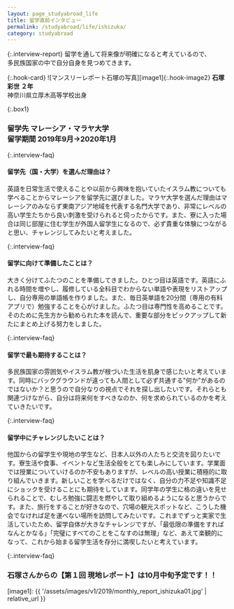 ```yaml
---
layout: page_studyabroad_life
title: 留学直前インタビュー
permalink: /studyabroad/life/ishizuka/
category: studyabroad
---
```


{:.interview-report}
留学を通して将来像が明確になると考えているので、  
多民族国家の中で自分自身を見つめてきます。 

{:.hook-card}
![マンスリーレポート石塚の写真][image1]{:.hook-image2}
**石塚 彩世 ２年**  
神奈川県立厚木高等学校出身  


{:.box1}
### 留学先 マレーシア・マラヤ大学<br>留学期間 2019年9月→2020年1月


{:.interview-faq}
#### 留学先（国・大学）を選んだ理由は？
英語を日常生活で使えることや以前から興味を抱いていたイスラム教についても学べることからマレーシアを留学先に選びました。マラヤ大学を選んだ理由はマレーシアのみならず東南アジア地域を代表する名門大学であり、非常にレベルの高い学生たちから良い刺激を受けられると伺ったからです。また、寮に入った場合は同じ部屋に住む学生が外国人留学生になるので、必ず貴重な体験につながると思い、チャレンジしてみたいと考えました。

{:.interview-faq}
#### 留学に向けて準備したことは？
大きく分けてふたつのことを準備してきました。ひとつ目は英語です。英語にふれる時間を増やし、履修している全科目でわからない単語や表現をリストアップし、自分専用の単語帳を作りました。また、毎日英単語を20分間（専用の有料アプリで）勉強することを心がけました。ふたつ目は専門性を高めることです。そのために先生方から勧められた本を読んで、重要な部分をピックアップして新たにまとめ上げる努力をしました。

{:.interview-faq}
#### 留学で最も期待することは？
多民族国家の雰囲気やイスラム教が根づいた生活を肌身で感じたいと考えています。同時にバックグラウンドが違っても人間として必ず共通する"何か"があるのではないか？と思うので自分なりの視点でそれを探し出したいです。それらとも関連づけながら、自分は将来何をすべきなのか、何を求められているのかを考えていきたいです。

{:.interview-faq}
#### 留学中にチャレンジしたいことは？
他国からの留学生や現地の学生など、日本人以外の人たちと交流を図りたいです。寮生活や食事、イベントなど生活全般をとても楽しみにしています。学業面では授業についていけるのか不安もありますが、レベルの高い授業に積極的に取り組んでいきます。新しいことを学べるだけではなく、自分の力不足や知識不足にショックを受けることにも期待をしています。同学年の学生に格の違いを見せられることで、むしろ勉強に闘志を燃やして取り組めるようになると思うからです。また、旅行をすることが好きなので、穴場の観光スポットなど、こうした機会でなければ足を運べない場所を訪問してみたいです。これまでずっと実家で生活していたため、留学自体が大きなチャレンジですが、「最低限の準備をすればなんとかなる」「完璧にすべてのことをこなすのは無理」など、あえて楽観的になって、これから始まる留学生活を存分に満喫したいと考えています。

{:.interview-faq}
### 石塚さんからの【第１回 現地レポート】は10月中旬予定です！！


[image1]: {{ '/assets/images/v1/2019/monthly_report_ishizuka01.jpg' | relative_url }}

